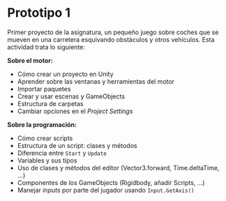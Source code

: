 # Prototipo 1

Primer proyecto de la asignatura, un pequeño juego sobre coches que se mueven en una carretera esquivando obstáculos y otros vehículos. Esta actividad trata lo siguiente:

**Sobre el motor:**

- Cómo crear un proyecto en Unity
- Aprender sobre las ventanas y herramientas del motor
- Importar paquetes
- Crear y usar escenas y GameObjects
- Estructura de carpetas
- Cambiar opciones en el *Project Settings*

**Sobre la programación:**

- Cómo crear scripts
- Estructura de un script: clases y métodos
- Diferencia entre `Start` y `Update`
- Variables y sus tipos
- Uso de clases y métodos del editor (Vector3.forward, Time.deltaTime, ...)
- Componentes de los GameObjects (Rigidbody, añadir Scripts, ...)
- Manejar *inputs* por parte del jugador usando `Input.GetAxis()`
